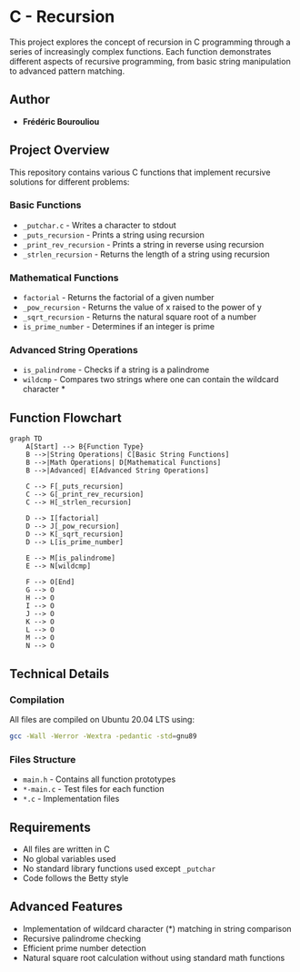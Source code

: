 # C - Recursion

This project explores the concept of recursion in C programming through a series of increasingly complex functions. Each function demonstrates different aspects of recursive programming, from basic string manipulation to advanced pattern matching.

## Author
* **Frédéric Bourouliou**

## Project Overview

This repository contains various C functions that implement recursive solutions for different problems:

### Basic Functions
* `_putchar.c` - Writes a character to stdout
* `_puts_recursion` - Prints a string using recursion
* `_print_rev_recursion` - Prints a string in reverse using recursion
* `_strlen_recursion` - Returns the length of a string using recursion

### Mathematical Functions
* `factorial` - Returns the factorial of a given number
* `_pow_recursion` - Returns the value of x raised to the power of y
* `_sqrt_recursion` - Returns the natural square root of a number
* `is_prime_number` - Determines if an integer is prime

### Advanced String Operations
* `is_palindrome` - Checks if a string is a palindrome
* `wildcmp` - Compares two strings where one can contain the wildcard character *

## Function Flowchart

```mermaid
graph TD
    A[Start] --> B{Function Type}
    B -->|String Operations| C[Basic String Functions]
    B -->|Math Operations| D[Mathematical Functions]
    B -->|Advanced| E[Advanced String Operations]
    
    C --> F[_puts_recursion]
    C --> G[_print_rev_recursion]
    C --> H[_strlen_recursion]
    
    D --> I[factorial]
    D --> J[_pow_recursion]
    D --> K[_sqrt_recursion]
    D --> L[is_prime_number]
    
    E --> M[is_palindrome]
    E --> N[wildcmp]
    
    F --> O[End]
    G --> O
    H --> O
    I --> O
    J --> O
    K --> O
    L --> O
    M --> O
    N --> O
```

## Technical Details

### Compilation
All files are compiled on Ubuntu 20.04 LTS using:
```bash
gcc -Wall -Werror -Wextra -pedantic -std=gnu89
```

### Files Structure
* `main.h` - Contains all function prototypes
* `*-main.c` - Test files for each function
* `*.c` - Implementation files

## Requirements
* All files are written in C
* No global variables used
* No standard library functions used except `_putchar`
* Code follows the Betty style

## Advanced Features
* Implementation of wildcard character (*) matching in string comparison
* Recursive palindrome checking
* Efficient prime number detection
* Natural square root calculation without using standard math functions
